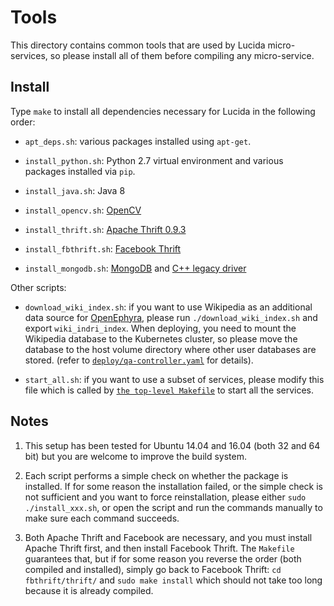 # Tools

This directory contains common tools that are used by Lucida micro-services, 
so please install all of them before compiling any micro-service.

## Install

Type `make` to install all dependencies necessary for Lucida in the following order:

- `apt_deps.sh`: various packages installed using `apt-get`. 

- `install_python.sh`: Python 2.7 virtual environment and various packages installed via `pip`.

- `install_java.sh`: Java 8

- `install_opencv.sh`: [OpenCV](http://opencv.org/)

- `install_thrift.sh`: [Apache Thrift 0.9.3](https://thrift.apache.org/)

- `install_fbthrift.sh`: [Facebook Thrift](https://github.com/facebook/fbthrift)

- `install_mongodb.sh`: [MongoDB](https://www.mongodb.com/) and [C++ legacy driver](https://github.com/mongodb/mongo-cxx-driver/tree/legacy)

Other scripts:

- `download_wiki_index.sh`: if you want to use Wikipedia as an additional data source for [OpenEphyra](../lucida/questionanswering/OpenEphyra), please run `./download_wiki_index.sh` and export `wiki_indri_index`. When deploying, you need to mount the Wikipedia database to the Kubernetes cluster, so please move the database to the host volume directory where other user databases are stored.
(refer to [`deploy/qa-controller.yaml`](deploy/qa-controller.yaml) for details).

- `start_all.sh`: if you want to use a subset of services, please modify this file which is called
by [`the top-level Makefile`](../Makefile) to start all the services.

## Notes

1. This setup has been tested for Ubuntu 14.04 and 16.04 (both 32 and 64 bit) but you are welcome to improve the build system.

2. Each script performs a simple check on whether the package is installed. If for some reason the installation failed, or the simple check is not sufficient and you want to force reinstallation,
please either ```sudo ./install_xxx.sh```,  or open the script and run the commands manually to make sure each command succeeds.

3. Both Apache Thrift and Facebook are necessary, and you must install Apache Thrift first, and then install Facebook Thrift. The `Makefile` guarantees that, but
if for some reason you reverse the order (both compiled and installed), simply go back to Facebook Thrift: `cd fbthrift/thrift/`
and `sudo make install` which should not take too long because it is already compiled.
